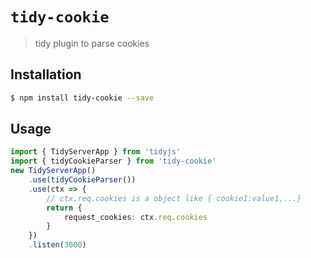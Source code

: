 # `tidy-cookie`
> tidy plugin to parse cookies

## Installation
```bash
$ npm install tidy-cookie --save
```

## Usage

```typescript
import { TidyServerApp } from 'tidyjs'
import { tidyCookieParser } from 'tidy-cookie'
new TidyServerApp()
    .use(tidyCookieParser())
    .use(ctx => {
        // ctx.req.cookies is a object like { cookie1:value1,...}
        return {
            request_cookies: ctx.req.cookies
        }
    })
    .listen(3000)
```


